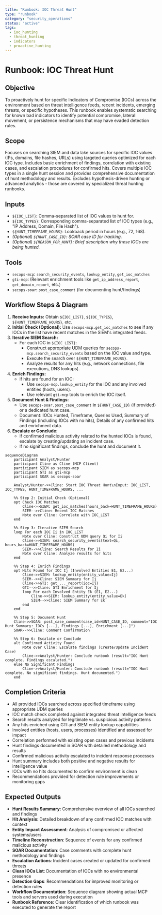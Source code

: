 ```yaml
---
title: "Runbook: IOC Threat Hunt"
type: "runbook"
category: "security_operations"
status: "active"
tags:
  - ioc_hunting
  - threat_hunting
  - indicators
  - proactive_hunting
---
```


# Runbook: IOC Threat Hunt

## Objective

To proactively hunt for specific Indicators of Compromise (IOCs) across the environment based on threat intelligence feeds, recent incidents, emerging threats, or specific hypotheses. This runbook enables systematic searching for known bad indicators to identify potential compromise, lateral movement, or persistence mechanisms that may have evaded detection rules.

## Scope

Focuses on searching SIEM and data lake sources for specific IOC values (IPs, domains, file hashes, URLs) using targeted queries optimized for each IOC type. Includes basic enrichment of findings, correlation with existing cases, and escalation procedures for confirmed hits. Covers multiple IOC types in a single hunt session and provides comprehensive documentation of hunt methodology and results. Excludes hypothesis-driven hunting or advanced analytics - those are covered by specialized threat hunting runbooks.

## Inputs

*   `${IOC_LIST}`: Comma-separated list of IOC values to hunt for.
*   `${IOC_TYPES}`: Corresponding comma-separated list of IOC types (e.g., "IP Address, Domain, File Hash").
*   `${HUNT_TIMEFRAME_HOURS}`: Lookback period in hours (e.g., 72, 168).
*   *(Optional) `${HUNT_CASE_ID}`: SOAR case ID for tracking.*
*   *(Optional) `${REASON_FOR_HUNT}`: Brief description why these IOCs are being hunted.*

## Tools

*   `secops-mcp`: `search_security_events`, `lookup_entity`, `get_ioc_matches`
*   `gti-mcp`: (Relevant enrichment tools like `get_ip_address_report`, `get_domain_report`, etc.)
*   `secops-soar`: `post_case_comment` (for documenting hunt/findings)

## Workflow Steps & Diagram

1.  **Receive Inputs:** Obtain `${IOC_LIST}`, `${IOC_TYPES}`, `${HUNT_TIMEFRAME_HOURS}`, etc.
2.  **Initial Check (Optional):** Use `secops-mcp.get_ioc_matches` to see if any IOCs in the list have recent matches in the SIEM's integrated feeds.
3.  **Iterative SIEM Search:**
    *   For each IOC in `${IOC_LIST}`:
        *   Construct appropriate UDM queries for `secops-mcp.search_security_events` based on the IOC value and type.
        *   Execute the search over `${HUNT_TIMEFRAME_HOURS}`.
        *   Analyze results for any hits (e.g., network connections, file executions, DNS lookups).
4.  **Enrich Findings:**
    *   If hits are found for an IOC:
        *   Use `secops-mcp.lookup_entity` for the IOC and any involved entities (hosts, users).
        *   Use relevant `gti-mcp` tools to enrich the IOC itself.
5.  **Document Hunt & Findings:**
    *   Use `secops-soar.post_case_comment` in `${HUNT_CASE_ID}` (if provided) or a dedicated hunt case.
    *   Document: IOCs Hunted, Timeframe, Queries Used, Summary of Findings (including IOCs with no hits), Details of any confirmed hits and enrichment data.
6.  **Escalate or Conclude:**
    *   If confirmed malicious activity related to the hunted IOCs is found, escalate by creating/updating an incident case.
    *   If no significant findings, conclude the hunt and document it.

```mermaid
sequenceDiagram
    participant Analyst/Hunter
    participant Cline as Cline (MCP Client)
    participant SIEM as secops-mcp
    participant GTI as gti-mcp
    participant SOAR as secops-soar

    Analyst/Hunter->>Cline: Start IOC Threat Hunt\nInput: IOC_LIST, IOC_TYPES, HUNT_TIMEFRAME_HOURS, ...

    %% Step 2: Initial Check (Optional)
    opt Check IOC Matches
        Cline->>SIEM: get_ioc_matches(hours_back=HUNT_TIMEFRAME_HOURS)
        SIEM-->>Cline: Recent IOC Matches
        Note over Cline: Correlate with IOC_LIST
    end

    %% Step 3: Iterative SIEM Search
    loop For each IOC Ii in IOC_LIST
        Note over Cline: Construct UDM query Qi for Ii
        Cline->>SIEM: search_security_events(text=Qi, hours_back=HUNT_TIMEFRAME_HOURS)
        SIEM-->>Cline: Search Results for Ii
        Note over Cline: Analyze results for hits
    end

    %% Step 4: Enrich Findings
    opt Hits Found for IOC Ij (Involved Entities E1, E2...)
        Cline->>SIEM: lookup_entity(entity_value=Ij)
        SIEM-->>Cline: SIEM Summary for Ij
        Cline->>GTI: get_..._report(ioc=Ij)
        GTI-->>Cline: GTI Enrichment for Ij
        loop For each Involved Entity Ek (E1, E2...)
            Cline->>SIEM: lookup_entity(entity_value=Ek)
            SIEM-->>Cline: SIEM Summary for Ek
        end
    end

    %% Step 5: Document Hunt
    Cline->>SOAR: post_case_comment(case_id=HUNT_CASE_ID, comment="IOC Hunt Summary: IOCs [...], Findings [...], Enrichment [...]")
    SOAR-->>Cline: Comment Confirmation

    %% Step 6: Escalate or Conclude
    alt Confirmed Activity Found
        Note over Cline: Escalate findings (Create/Update Incident Case)
        Cline->>Analyst/Hunter: Conclude runbook (result="IOC Hunt complete. Findings escalated.")
    else No Significant Findings
        Cline->>Analyst/Hunter: Conclude runbook (result="IOC Hunt complete. No significant findings. Hunt documented.")
    end
```

## Completion Criteria

- All provided IOCs searched across specified timeframe using appropriate UDM queries
- IOC match check completed against integrated threat intelligence feeds
- Search results analyzed for legitimate vs. suspicious activity patterns
- Any hits enriched using GTI and SIEM entity lookup capabilities
- Involved entities (hosts, users, processes) identified and assessed for impact
- Correlation performed with existing open cases and previous incidents
- Hunt findings documented in SOAR with detailed methodology and results
- Confirmed malicious activity escalated to incident response processes
- Hunt summary includes both positive and negative results for intelligence value
- IOCs with no hits documented to confirm environment is clean
- Recommendations provided for detection rule improvements or monitoring gaps

## Expected Outputs

- **Hunt Results Summary**: Comprehensive overview of all IOCs searched and findings
- **Hit Analysis**: Detailed breakdown of any confirmed IOC matches with context
- **Entity Impact Assessment**: Analysis of compromised or affected systems/users
- **Timeline Reconstruction**: Sequence of events for any confirmed malicious activity
- **SOAR Documentation**: Case comments with complete hunt methodology and findings
- **Escalation Actions**: Incident cases created or updated for confirmed threats
- **Clean IOCs List**: Documentation of IOCs with no environmental presence
- **Detection Gaps**: Recommendations for improved monitoring or detection rules
- **Workflow Documentation**: Sequence diagram showing actual MCP tools and servers used during execution
- **Runbook Reference**: Clear identification of which runbook was executed to generate the report
